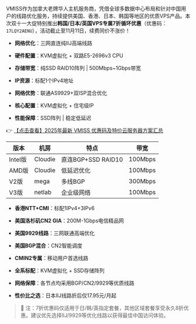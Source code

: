 
VMISS作为加拿大老牌华人主机服务商，凭借全球多数据中心布局和针对中国用户的线路优化服务，持续提供美国、香港、日本、韩国等地区的优质VPS产品。本次双十一大促特别推出**韩国/日本/英国VPS专属7折循环优惠**（优惠码：`17LQY2AENU`），活动截止至11月11日，续费同价不涨价！


- **网络优化**：三网直连纯IIJ高端线路
- **硬件配置**：KVM虚拟化 + 双路E5-2696v3 CPU
- **存储带宽**：纯SSD RAID10阵列 | 500Mbps~1Gbps带宽
- **IP资源**：标配1个IPv4地址

- **网络优势**：联通AS9929+双ISP混合优化
- **核心配置**：KVM虚拟化 + 住宅级IP
- **性能保障**：SSD阵列 | 稳定低延迟

👉 [【点击查看】2025年最新 VMISS 优惠码及特价云服务器方案汇总](https://bit.ly/Vmiss)


| 版本       | 机房      | 特点                  | 带宽     |
|------------|-----------|-----------------------|----------|
| Intel版    | Cloudie   | 直连BGP+SSD RAID10    | 100Mbps  |
| AMD版      | Cloudie   | 低延迟优化            | 100Mbps  |
| V2版       | mega      | 多线BGP               | 300Mbps  |
| V3版       | netlab    | 企业级网络            | 100Mbps  |

- **香港NTT+CMI**：标配1IPv4+3IPv6
- **美国洛杉矶CN2 GIA**：200M-1Gbps电信精品网
- **美国9929线路**：三网联通高端优化
- **美国BGP混合**：CN2智能调度
- **CMIN2专属**：移动用户首选线路

- **全系标配**：KVM虚拟化 + SSD存储阵列
- **网络保障**：各节点均采用BGP/CN2/9929等优质线路
- **性价比之选**：日本IIJ线路折后仅17.95元/月起

> 📢 注：7折优惠码仅适用于日/韩/英指定套餐，其他区域套餐享受永久8折优惠。建议优先选择IIJ/9929等优化线路以获得最佳中国访问体验。
